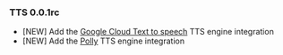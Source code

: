 ### TTS 0.0.1rc

- [NEW] Add the [Google Cloud Text to speech](https://cloud.google.com/text-to-speech/) TTS engine integration
- [NEW] Add the [Polly](https://aws.amazon.com/polly/) TTS engine integration